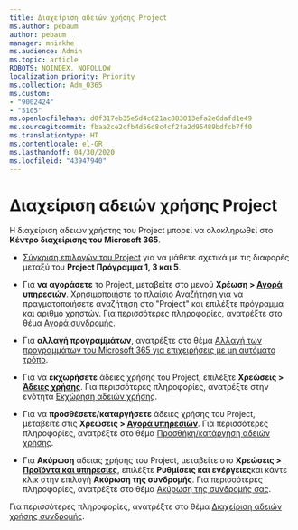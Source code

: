 ```yaml
---
title: Διαχείριση αδειών χρήσης Project
ms.author: pebaum
author: pebaum
manager: mnirkhe
ms.audience: Admin
ms.topic: article
ROBOTS: NOINDEX, NOFOLLOW
localization_priority: Priority
ms.collection: Adm_O365
ms.custom:
- "9002424"
- "5105"
ms.openlocfilehash: d0f317eb35e5d4c621ac883013efa2e6dafd1e49
ms.sourcegitcommit: fbaa2ce2cfb4d56d8c4cf2fa2d95489bdfcb7ff0
ms.translationtype: HT
ms.contentlocale: el-GR
ms.lasthandoff: 04/30/2020
ms.locfileid: "43947940"
---
```

# <a name="project-license-management"></a>Διαχείριση αδειών χρήσης Project

Η διαχείριση αδειών χρήστης του Project μπορεί να ολοκληρωθεί στο **Κέντρο διαχείρισης του Microsoft 365**.

- [Σύγκριση επιλογών του Project](https://products.office.com/project/compare-microsoft-project-management-software?tab=1&OCID=AID2000748_SEM_5j2j5X4B&MarinID=5j2j5X4B%7C78821275986631%7C%2Bproject%20%2Bo365%7Cbb%7Cc%7C%7C1261139959949905%7Ckwd-78821311481635:loc-190&lnkd=Bing_O365SMB_App&msclkid=185eccc165db1d3da290924720afcaa4&ef_id=XoY8vgAAAUTu0Bj8:20200402200513:s) για να μάθετε σχετικά με τις διαφορές μεταξύ του **Project Πρόγραμμα 1, 3 και 5**.
- Για **να αγοράσετε** το Project, μεταβείτε στο μενού **Χρέωση > [Αγορά υπηρεσιών](https://go.microsoft.com/fwlink/p/?linkid=868433)**. Χρησιμοποιήστε το πλαίσιο Αναζήτηση για να πραγματοποιήσετε αναζήτηση στο "Project" και επιλέξτε πρόγραμμα και αριθμό χρηστών. Για περισσότερες πληροφορίες, ανατρέξτε στο θέμα [Αγορά συνδρομής](https://docs.microsoft.com/microsoft-365/commerce/buy-another-subscription?view=o365-worldwide).
- Για **αλλαγή προγραμμάτων**, ανατρέξτε στο θέμα [Αλλαγή των προγραμμάτων του Microsoft 365 για επιχειρήσεις με μη αυτόματο τρόπο](https://docs.microsoft.com/microsoft-365/commerce/subscriptions/switch-plans-manually?view=o365-worldwide).

- Για να **εκχωρήσετε** άδειες χρήσης του Project, επιλέξτε **Χρεώσεις > [Άδειες χρήσης](https://go.microsoft.com/fwlink/p/?linkid=842264)**. Για περισσότερες πληροφορίες, ανατρέξτε στην ενότητα [Εκχώρηση αδειών χρήσης](https://docs.microsoft.com/microsoft-365/admin/manage/assign-licenses-to-users?view=o365-worldwide).
- Για να **προσθέσετε/καταργήσετε** άδειες χρήσης του Project, μεταβείτε στις **Χρεώσεις > [Αγορά υπηρεσιών](https://go.microsoft.com/fwlink/p/?linkid=868433)**. Για περισσότερες πληροφορίες, ανατρέξτε στο θέμα [Προσθήκη/κατάργηση αδειών χρήσης](https://docs.microsoft.com/microsoft-365/commerce/licenses/buy-licenses?view=o365-worldwide#add-or-remove-licenses-for-your-business-subscription).
- Για **Ακύρωση** άδειας χρήσης του Project, μεταβείτε στο **Χρεώσεις > [Προϊόντα και υπηρεσίες](https://go.microsoft.com/fwlink/p/?linkid=842054)**, επιλέξτε **Ρυθμίσεις και ενέργειες**και κάντε κλικ στην επιλογή **Ακύρωση της συνδρομής**. Για περισσότερες πληροφορίες, ανατρέξτε στο θέμα [Ακύρωση της συνδρομής σας](https://docs.microsoft.com/office365/admin/subscriptions-and-billing/cancel-your-subscription).

Για περισσότερες πληροφορίες, ανατρέξτε στο θέμα [Διαχείριση αδειών χρήσης συνδρομής](https://docs.microsoft.com/microsoft-365/commerce/licenses/buy-licenses?view=o365-worldwide#add-or-remove-licenses-for-your-business-subscription).
